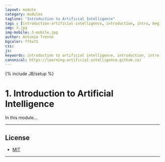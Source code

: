 ```yaml
---
layout: module
category: modules
tagline: "Introduction to Artificial Intelligence"
tags : [introduction-artificial-intelligence, introduction, intro, beginner, artificial-intelligence, ai, module]
img: 3.jpg
img-mobile: 3-mobile.jpg
author: Antonio Trento
bgcolor: ff5a71
css: 
js: 
keywords: introduction to artificial intelligence, introduction, intro, beginner, artificial intelligence, ai, 
canonical: https://learning-artificial-intelligence.github.io/
---
```

{% include JB/setup %}

# 1. Introduction to Artificial Intelligence

In this module...

***

## License

* [MIT](http://www.opensource.org/licenses/MIT)

***
